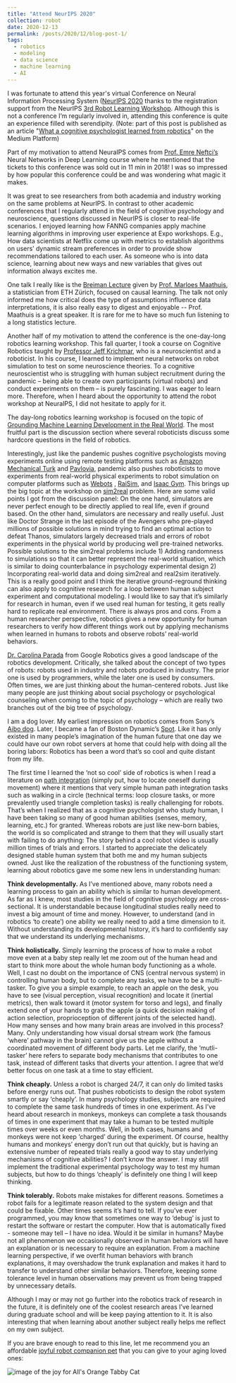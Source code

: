 ```yaml
---
title: "Attend NeurIPS 2020"
collection: robot
date: 2020-12-13
permalink: /posts/2020/12/blog-post-1/
tags:
  - robotics
  - modeling
  - data science
  - machine learning
  - AI
---
```


I was fortunate to attend this year's virtual Conference on Neural Information Processing System ([NeurIPS 2020](https://nips.cc/) thanks to the registration support from the NeurIPS [3rd Robot Learning Workshop](http://www.robot-learning.ml/2020/). Although this is not a conference I’m regularly involved in, attending this conference is quite an experience filled with serendipity. (Note: part of this post is published as an article "[What a cognitive psychologist learned from robotics](https://medium.com/@chengyou317/what-a-cognitive-psychologist-learned-from-robotics-95a58f1e4d93)" on the Medium Platform)


Part of my motivation to attend NeuraIPS comes from [Prof. Emre Neftci’s](https://nmi-lab.org/authors/eneftci/) Neural Networks in Deep Learning course where he mentioned that the tickets to this conference was sold out in 11 min in 2018! I was so impressed by how popular this conference could be and was wondering what magic it makes. 

It was great to see researchers from both academia and industry working on the same problems at NeurIPS. In contrast to other academic conferences that I regularly attend in the field of cognitive psychology and neuroscience, questions discussed in NeurIPS is closer to real-life scenarios. I enjoyed learning how FANNG companies apply machine learning algorithms in improving user experience at Expo workshops. E.g., How data scientists at Netflix come up with metrics to establish algorithms on users’ dynamic stream preferences in order to provide show recommendations tailored to each user. As someone who is into data science, learning about new ways and new variables that gives out information always excites me.

One talk I really like is the [Breiman Lecture](https://neurips.cc/virtual/2020/public/invited_16169.html) given by [Prof. Marloes Maathuis](https://stat.ethz.ch/~mmarloes/), a statistician from ETH Zürich, focused on causal learning. The talk not only informed me how critical does the type of assumptions influence data interpretations, it is also really easy to digest and enjoyable -- Prof. Maathuis is a great speaker. It is rare for me to have so much fun listening to a long statistics lecture.

Another half of my motivation to attend the conference is the one-day-long robotics learning workshop. This fall quarter, I took a course on Cognitive Robotics taught by [Professor Jeff Krichmar](http://www.socsci.uci.edu/~jkrichma/), who is a neuroscientist and a roboticist. In his course, I learned to implement neural networks on robot simulation to test on some neuroscience theories. To a cognitive neuroscientist who is struggling with human subject recruitment during the pandemic – being able to create own participants (virtual robots) and conduct experiments on them – is purely fascinating. I was eager to learn more. Therefore, when I heard about the opportunity to attend the robot workshop at NeuraIPS, I did not hesitate to apply for it. 

The day-long robotics learning workshop is focused on the topic of [Grounding Machine Learning Development in the Real World](http://www.robot-learning.ml/2020/). The most fruitful part is the discussion section where several roboticists discuss some hardcore questions in the field of robotics. 

Interestingly, just like the pandemic pushes cognitive psychologists moving experiments online using remote testing platforms such as [Amazon Mechanical Turk](https://www.mturk.com/) and [Pavlovia](https://pavlovia.org/), pandemic also pushes roboticists to move experiments from real-world physical experiments to robot simulation on computer platforms such as [Webots](https://cyberbotics.com/) , [RaiSim](https://raisim.com/), and [Isaac Gym](https://developer.nvidia.com/isaac-gym). This brings up the big topic at the workshop on [sim2real](https://ai.stackexchange.com/questions/15903/what-are-sim2sim-sim2real-and-real2real) problem. Here are some valid points I got from the discussion panel: On the one hand, simulators are never perfect enough to be directly applied to real life, even if ground based. On the other hand, simulators are necessary and really useful. Just like Doctor Strange in the last episode of the Avengers who pre-played millions of possible solutions in mind trying to find an optimal action to defeat Thanos, simulators largely decreased trials and errors of robot experiments in the physical world by producing well pre-trained networks. Possible solutions to the sim2real problems include 1) Adding randomness to simulations so that it can better represent the real-world situation, which is similar to doing counterbalance in psychology experimental design 2) Incorporating real-world data and doing sim2real and real2sim iteratively. This is a really good point and I think the iterative ground-reground thinking can also apply to cognitive research for a loop between human subject experiment and computational modeling. I would like to say that it’s similarly for research in human, even if we used real human for testing, it gets really hard to replicate real environment. There is always pros and cons. From a human researcher perspective, robotics gives a new opportunity for human researchers to verify how different things work out by applying mechanisms when learned in humans to robots and observe robots’ real-world behaviors. 

[Dr. Carolina Parada](https://research.google/people/CarolinaParada/) from Google Robotics gives a good landscape of the robotics development. Critically, she talked about the concept of two types of robots: robots used in industry and robots produced in industry. The prior one is used by programmers, while the later one is used by consumers. Often times, we are just thinking about the human-centered robots. Just like many people are just thinking about social psychology or psychological counseling when coming to the topic of psychology – which are really two branches out of the big tree of psychology.

I am a dog lover. My earliest impression on robotics comes from Sony’s [Aibo dog](https://us.aibo.com/). Later, I became a fan of Boston Dynamic’s [Spot](https://www.bostondynamics.com/spot). Like it has only existed in many people’s imagination of the human future that one day we could have our own robot servers at home that could help with doing all the boring labors: Robotics has been a word that’s so cool and quite distant from my life.

The first time I learned the ‘not so cool’ side of robotics is when I read a literature on [path integration](https://www.sciencedirect.com/topics/neuroscience/path-integration#:~:text=Path%20integration%20is%20currently%20defined,Whishaw%20and%20Wallace%2C%202003) (simply put, how to locate oneself during movement) where it mentions that very simple human path integration tasks such as walking in a circle (technical terms: loop closure tasks, or more prevalently used triangle completion tasks) is really challenging for robots. That’s when I realized that as a cognitive psychologist who study human, I have been taking so many of good human abilities (senses, memory, learning, etc.) for granted. Whereas robots are just like new-born babies, the world is so complicated and strange to them that they will usually start with failing to do anything: The story behind a cool robot video is usually million times of trials and errors. I started to appreciate the delicately designed stable human system that both me and my human subjects owned. Just like the realization of the robustness of the functioning system, learning about robotics gave me some new lens in understanding human:

**Think developmentally.** As I’ve mentioned above, many robots need a learning process to gain an ability which is similar to human development. As far as I knew, most studies in the field of cognitive psychology are cross-sectional. It is understandable because longitudinal studies really need to invest a big amount of time and money. However, to understand (and in robotics ‘to create’) one ability we really need to add a time dimension to it. Without understanding its developmental history, it’s hard to confidently say that we understand its underlying mechanisms.

**Think holistically.** Simply learning the process of how to make a robot move even at a baby step really let me zoom out of the human head and start to think more about the whole human body functioning as a whole. Well, I cast no doubt on the importance of CNS (central nervous system) in controlling human body, but to complete any tasks, we have to be a multi-tasker. To give you a simple example, to reach an apple on the desk, you have to see (visual perception, visual recognition) and locate it (inertial metrics), then walk toward it (motor system for torso and legs), and finally extend one of your hands to grab the apple (a quick decision making of action selection, proprioception of different joints of the selected hand). How many senses and how many brain areas are involved in this process? Many. Only understanding how visual dorsal stream work (the famous ‘where’ pathway in the brain) cannot give us the apple without a coordinated movement of different body parts. Let me clarify, the ‘mutli-tasker’ here refers to separate body mechanisms that contributes to one task, instead of different tasks that diverts your attention. I agree that we’d better focus on one task at a time to stay efficient.

**Think cheaply.** Unless a robot is charged 24/7, it can only do limited tasks before energy runs out. That pushes roboticists to design the robot system smartly or say ‘cheaply’. In many psychology studies, subjects are required to complete the same task hundreds of times in one experiment. As I’ve heard about research in monkeys, monkeys can complete a task thousands of times in one experiment that may take a human to be tested multiple times over weeks or even months. Well, in both cases, humans and monkeys were not keep ‘charged’ during the experiment. Of course, healthy humans and monkeys’ energy don’t run out that quickly, but is having an extensive number of repeated trials really a good way to stay underlying mechanisms of cognitive abilities? I don’t know the answer. I may still implement the traditional experimental psychology way to test my human subjects, but how to do things ‘cheaply’ is definitely one thing I will keep thinking.

**Think tolerably.** Robots make mistakes for different reasons. Sometimes a robot fails for a legitimate reason related to the system design and that could be fixable. Other times seems it’s hard to tell. If you’ve ever programmed, you may know that sometimes one way to ‘debug’ is just to restart the software or restart the computer. How that is automatically fixed - someone may tell – I have no idea. Would it be similar in humans? Maybe not all phenomenon we occasionally observed in human behaviors will have an explanation or is necessary to require an explanation. From a machine learning perspective, if we overfit human behaviors with branch explanations, it may overshadow the trunk explanation and makes it hard to transfer to understand other similar behaviors. Therefore, keeping some tolerance level in human observations may prevent us from being trapped by unnecessary details.

Although I may or may not go further into the robotics track of research in the future, it is definitely one of the coolest research areas I’ve learned during graduate school and will be keep paying attention to it. It is also interesting that when learning about another subject really helps me reflect on my own subject.

If you are brave enough to read to this line, let me recommend you an affordable [joyful robot companion pet](https://www.amazon.com/Ageless-Innovation-Companion-Lifelike-Realistic/dp/B017JQQ01A/ref=asc_df_B017JQQ01A/?tag=hyprod-20&linkCode=df0&hvadid=198094601269&hvpos=&hvnetw=g&hvrand=16208747439241281335&hvpone=&hvptwo=&hvqmt=&hvdev=c&hvdvcmdl=&hvlocint=&hvlocphy=9031531&hvtargid=pla-367817232708&psc=1) that you can give to your aging loved ones: 



![image of the joy for All's Orange Tabby Cat](https://raw.githubusercontent.com/LilianYou/LilianYou.github.io/master/images/robotcat.png)
